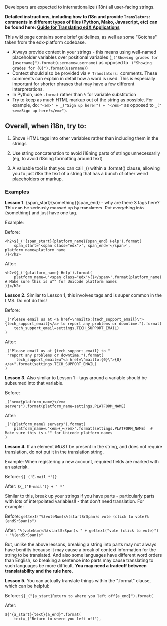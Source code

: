 Developers are expected to internationalize (i18n) all user-facing strings.

**Detailed instructions, including how to i18n and provide `Translators:` comments in different types of files (Python, Mako, Javascript, etc) can be found here: [Guide for Translating edX Applications](http://edx.readthedocs.org/projects/edx-developer-guide/en/latest/internationalization/i18n.html)**

This wiki page contains some brief guidelines, as well as some "Gotchas" taken from the edx-platform codebase.

* Always provide context in your strings - this means using well-named placeholder variables over positional variables (`_("Showing grades for {username}").format(username=username)` as opposed to `_("Showing grades for {0}").format(username)`)
* Context should also be provided via `# Translators:` comments. These comments can explain in detail how a word is used. This is especially important for shorter phrases that may have a few different interpretations.
* In Python, use `.format` rather than `%` for variable substitution
* Try to keep as much HTML markup out of the string as possible. For example, do: `"<em>" + _("Sign up here!") + "</em>"` as opposed to `_("<em>Sign up here!</em>")`.


Overall, when i18n, try to:
--------
   1. Shove HTML tags into other variables rather than including them in the strings

   2. Use string concatenation to avoid i18ning parts of strings unnecessarily (eg, to avoid i18ning formatting around text)

   3. A valuable tool is that you can call _() within a .format() clause, allowing you to just i18n the text of a string that has a bunch of other weird placeholders or markup.

### Examples

**Lesson 1**. {span_start}{something}{span_end} - why are there 3 tags here? This can be seriously messed up by translators. Put everything into {something} and just have one tag.

Example:

Before:
```
<h2>${_('{span_start}{platform_name}{span_end} Help').format(
    span_start='<span class="edx">', span_end='</span>', platform_name=platform_name
)}</h2>
```

After:
```
<h2>${_('{platform_name} Help').format(
    platform_name=u'<span class="edx">{}</span>'.format(platform_name)  # Make sure this is u"" for Unicode platform names
)}</h2>
```

**Lesson 2.** Similar to Lesson 1, this involves <mailto> tags and is super common in the LMS. Do not do this!

Before: 
```
_("Please email us at <a href=\"mailto:{tech_support_email}\">{tech_support_email}</a> to report any problems or downtime.").format(
    tech_support_email=settings.TECH_SUPPORT_EMAIL)
)
```
After: 
```
_("Please email us at {tech_support_email} to "
 "report any problems or downtime.").format(
     tech_support_email=u"<a href=\"mailto:{0}\">{0}</a>".format(settings.TECH_SUPPORT_EMAIL)
)
```

**Lesson 3.** Also similar to Lesson 1 - tags around a variable should be subsumed into that variable.

Before:

`_("<em>{platform_name}</em> servers").format(platform_name=settings.PLATFORM_NAME)`

After:
```
_("{platform_name} servers").format(
    platform_name=u"<em>{}</em>".format(settings.PLATFORM_NAME)  # Make sure this is u"" for Unicode platform names
)
```

**Lesson 4.** If an element *MUST* be present in the string, and does not require translation, do not put it in the translation string.

Example: When registering a new account, required fields are marked with an asterisk.

Before: `${_('E-mail *')}`

After: `${_('E-mail')} + ' *'`


Similar to this, break up your strings if you have parts - particularly parts with lots of interpolated variables!! - that don't need translation. For example:


Before: `gettext("%(voteNum)s%(startSrSpan)s vote (click to vote)%(endSrSpan)s")`



After: `"%(voteNum)s%(startSrSpan)s " + gettext("vote (click to vote)") + "%(endSrSpan)s"`


But, unlike the above lessons, breaking a string into parts may not always have benifits because it may cause a  break of context information for the string to be translated. And also some languages have different word orders than English, so breaking a sentence into parts may cause translating to such languages be more difficult. **You may need a tradeoff between translatability and the rule here.**


**Lesson 5.** You can actually translate things within the ".format" clause, which can be helpful:


Before: `${_("{a_start}Return to where you left off{a_end}").format(`


After:
```
${"{a_start}{text}{a_end}".format(
    text=_("Return to where you left off"),
```